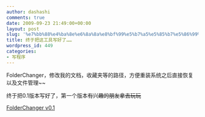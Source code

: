 ```yaml
---
author: dashashi
comments: true
date: 2009-09-23 21:49:00+00:00
layout: post
slug: '%e7%bb%88%e4%ba%8e%e6%8a%8a%e8%bf%99%e5%b7%a5%e5%85%b7%e5%86%99%e5%a5%bd%e4%ba%86%e2%80%a6%e2%80%a6'
title: 终于把这工具写好了……
wordpress_id: 449
categories:
- 写程序
---
```


FolderChanger，修改我的文档，收藏夹等的路径，方便重装系统之后直接恢复以及文件管理~~







终于把0.1版本写好了，第一个版本~~有兴趣的朋友拿去玩玩~~

[FolderChanger v0.1](../wp-content/uploads/2009/09/FolderChanger-v0.1.rar)





